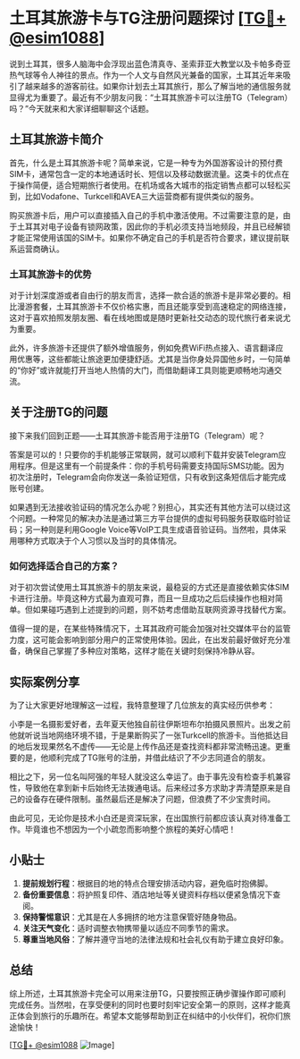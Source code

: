 # 土耳其旅游卡与TG注册问题探讨 [[TG💪+ @esim1088](https://t.me/s/esim1088)]

说到土耳其，很多人脑海中会浮现出蓝色清真寺、圣索菲亚大教堂以及卡帕多奇亚热气球等令人神往的景点。作为一个人文与自然风光兼备的国家，土耳其近年来吸引了越来越多的游客前往。如果你计划去土耳其旅行，那么了解当地的通信服务就显得尤为重要了。最近有不少朋友问我：“土耳其旅游卡可以注册TG（Telegram）吗？”今天就来和大家详细聊聊这个话题。

## 土耳其旅游卡简介

首先，什么是土耳其旅游卡呢？简单来说，它是一种专为外国游客设计的预付费SIM卡，通常包含一定的本地通话时长、短信以及移动数据流量。这类卡的优点在于操作简便，适合短期旅行者使用。在机场或各大城市的指定销售点都可以轻松买到，比如Vodafone、Turkcell和AVEA三大运营商都有提供类似的服务。

购买旅游卡后，用户可以直接插入自己的手机中激活使用。不过需要注意的是，由于土耳其对电子设备有锁网政策，因此你的手机必须支持当地频段，并且已经解锁才能正常使用该国的SIM卡。如果你不确定自己的手机是否符合要求，建议提前联系运营商确认。

### 土耳其旅游卡的优势

对于计划深度游或者自由行的朋友而言，选择一款合适的旅游卡是非常必要的。相比漫游套餐，土耳其旅游卡不仅价格实惠，而且还能享受到高速稳定的网络连接，这对于喜欢拍照发朋友圈、看在线地图或是随时更新社交动态的现代旅行者来说尤为重要。

此外，许多旅游卡还提供了额外增值服务，例如免费WiFi热点接入、语言翻译应用优惠等，这些都能让旅途更加便捷舒适。尤其是当你身处异国他乡时，一句简单的“你好”或许就能打开当地人热情的大门，而借助翻译工具则能更顺畅地沟通交流。

## 关于注册TG的问题

接下来我们回到正题——土耳其旅游卡能否用于注册TG（Telegram）呢？

答案是可以的！只要你的手机能够正常联网，就可以顺利下载并安装Telegram应用程序。但是这里有一个前提条件：你的手机号码需要支持国际SMS功能。因为初次注册时，Telegram会向你发送一条验证短信，只有收到这条短信后才能完成账号创建。

如果遇到无法接收验证码的情况怎么办呢？别担心，其实还有其他方法可以绕过这个问题。一种常见的解决办法是通过第三方平台提供的虚拟号码服务获取临时验证码；另一种则是利用Google Voice等VoIP工具生成语音验证码。当然啦，具体采用哪种方式取决于个人习惯以及当时的具体情况。

### 如何选择适合自己的方案？

对于初次尝试使用土耳其旅游卡的朋友来说，最稳妥的方式还是直接依赖实体SIM卡进行注册。毕竟这种方式最为直观可靠，而且一旦成功之后后续操作也相对简单。但如果碰巧遇到上述提到的问题，则不妨考虑借助互联网资源寻找替代方案。

值得一提的是，在某些特殊情况下，土耳其政府可能会加强对社交媒体平台的监管力度，这可能会影响到部分用户的正常使用体验。因此，在出发前最好做好充分准备，确保自己掌握了多种应对策略，这样才能在关键时刻保持冷静从容。

## 实际案例分享

为了让大家更好地理解这一过程，我特意整理了几位旅友的真实经历供参考：

小李是一名摄影爱好者，去年夏天他独自前往伊斯坦布尔拍摄风景照片。出发之前他就听说当地网络环境不错，于是果断购买了一张Turkcell的旅游卡。当他抵达目的地后发现果然名不虚传——无论是上传作品还是查找资料都非常流畅迅速。更重要的是，他顺利完成了TG账号的注册，并借此结识了不少志同道合的朋友。

相比之下，另一位名叫阿强的年轻人就没这么幸运了。由于事先没有检查手机兼容性，导致他在拿到新卡后始终无法拨通电话。后来经过多方求助才弄清楚原来是自己的设备存在硬件限制。虽然最后还是解决了问题，但浪费了不少宝贵时间。

由此可见，无论你是技术小白还是资深玩家，在出国旅行前都应该认真对待准备工作。毕竟谁也不想因为一个小疏忽而影响整个旅程的美好心情吧！

## 小贴士

1. **提前规划行程**：根据目的地的特点合理安排活动内容，避免临时抱佛脚。
2. **备份重要信息**：将护照复印件、酒店地址等关键资料存档以便紧急情况下查阅。
3. **保持警惕意识**：尤其是在人多拥挤的地方注意保管好随身物品。
4. **关注天气变化**：适时调整衣物携带量以适应不同季节的需求。
5. **尊重当地风俗**：了解并遵守当地的法律法规和社会礼仪有助于建立良好印象。

## 总结

综上所述，土耳其旅游卡完全可以用来注册TG，只要按照正确步骤操作即可顺利完成任务。当然啦，在享受便利的同时也要时刻牢记安全第一的原则，这样才能真正体会到旅行的乐趣所在。希望本文能够帮助到正在纠结中的小伙伴们，祝你们旅途愉快！

[[TG💪+ @esim1088](https://t.me/s/esim1088) ![Image](https://i.postimg.cc/4NQfJmqS/Snipaste-2025-05-13-00-14-12.png)]